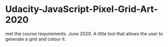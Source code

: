 # Udacity-JavaScript-Pixel-Grid-Art-2020
met the course requirements. June 2020. A little tool that allows the user to generate a grid and colour it. 
